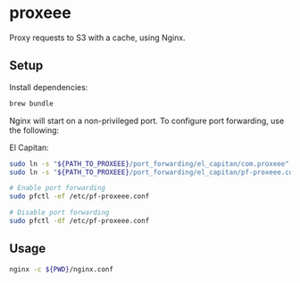 proxeee
=======

Proxy requests to S3 with a cache, using Nginx.

## Setup

Install dependencies:

```bash
brew bundle
```

Nginx will start on a non-privileged port. To configure port forwarding, use the
following:

El Capitan:

```bash
sudo ln -s "${PATH_TO_PROXEEE}/port_forwarding/el_capitan/com.proxeee" /etc/pf.anchors/com.proxeee
sudo ln -s "${PATH_TO_PROXEEE}/port_forwarding/el_capitan/pf-proxeee.com" /etc/pf-proxeee.conf

# Enable port forwarding
sudo pfctl -ef /etc/pf-proxeee.conf

# Disable port forwarding
sudo pfctl -df /etc/pf-proxeee.conf
```


## Usage

```bash
nginx -c ${PWD}/nginx.conf
```

